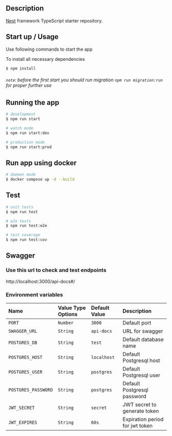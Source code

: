 ## Description

[Nest](https://github.com/nestjs/nest) framework TypeScript starter repository.

## Start up / Usage

Use following commands to start the app

To install all necessary dependencies

```bash
$ npm install
```

###### `note`: before the first start you should run migration `npm run migration:run` for proper further use

## Running the app

```bash
# development
$ npm run start

# watch mode
$ npm run start:dev

# production mode
$ npm run start:prod
```

## Run app using docker

```bash
# daemon mode
$ docker compose up -d --build
```

## Test

```bash
# unit tests
$ npm run test

# e2e tests
$ npm run test:e2e

# test coverage
$ npm run test:cov
```

## Swagger

### Use this url to check and test endpoints

http://localhost:3000/api-docs#/

### Environment variables

| Name                | Value Type Options | Default Value | Description                     |
| :------------------ | :----------------- | :------------ | :------------------------------ |
| `PORT`              | `Number`           | `3000`        | Default port                    |
| `SWAGGER_URL`       | `String`           | `api-docs`    | URL for swagger                 |
| `POSTGRES_DB`       | `String`           | `test`        | Default database name           |
| `POSTGRES_HOST`     | `String`           | `localhost`   | Default Postgresql host         |
| `POSTGRES_USER`     | `String`           | `postgres`    | Default Postgresql user         |
| `POSTGRES_PASSWORD` | `String`           | `postgres`    | Default Postgresql password     |
| `JWT_SECRET`        | `String`           | `secret`      | JWT secret to generate token    |
| `JWT_EXPIRES`       | `String`           | `60s`         | Expiration period for jwt token |

